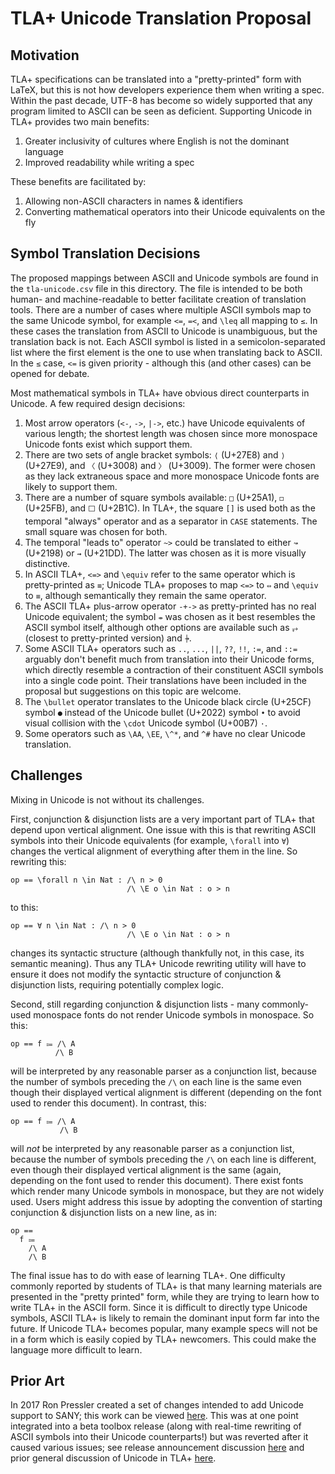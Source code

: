 # TLA+ Unicode Translation Proposal

## Motivation

TLA+ specifications can be translated into a "pretty-printed" form with LaTeX, but this is not how developers experience them when writing a spec.
Within the past decade, UTF-8 has become so widely supported that any program limited to ASCII can be seen as deficient.
Supporting Unicode in TLA+ provides two main benefits:
 1. Greater inclusivity of cultures where English is not the dominant language
 2. Improved readability while writing a spec

These benefits are facilitated by:
 1. Allowing non-ASCII characters in names & identifiers
 2. Converting mathematical operators into their Unicode equivalents on the fly

## Symbol Translation Decisions

The proposed mappings between ASCII and Unicode symbols are found in the `tla-unicode.csv` file in this directory.
The file is intended to be both human- and machine-readable to better facilitate creation of translation tools.
There are a number of cases where multiple ASCII symbols map to the same Unicode symbol, for example `<=`, `=<`, and `\leq` all mapping to `≤`.
In these cases the translation from ASCII to Unicode is unambiguous, but the translation back is not.
Each ASCII symbol is listed in a semicolon-separated list where the first element is the one to use when translating back to ASCII.
In the `≤` case, `<=` is given priority - although this (and other cases) can be opened for debate.

Most mathematical symbols in TLA+ have obvious direct counterparts in Unicode.
A few required design decisions:
 1. Most arrow operators (`<-`, `->`, `|->`, etc.) have Unicode equivalents of various length; the shortest length was chosen since more monospace Unicode fonts exist which support them.
 1. There are two sets of angle bracket symbols: `⟨` (U+27E8) and `⟩` (U+27E9), and `〈` (U+3008) and `〉` (U+3009).
 The former were chosen as they lack extraneous space and more monospace Unicode fonts are likely to support them.
 1. There are a number of square symbols available: `□` (U+25A1), `◻` (U+25FB), and `⬜` (U+2B1C).
 In TLA+, the square `[]` is used both as the temporal "always" operator and as a separator in `CASE` statements.
 The small square was chosen for both.
 1. The temporal "leads to" operator `~>` could be translated to either `↝` (U+2198) or `⇝` (U+21DD).
 The latter was chosen as it is more visually distinctive.
 1. In ASCII TLA+, `<=>` and `\equiv` refer to the same operator which is pretty-printed as `≡`; Unicode TLA+ proposes to map `<=>` to `⇔` and `\equiv` to `≡`, although semantically they remain the same operator.
 1. The ASCII TLA+ plus-arrow operator `-+->` as pretty-printed has no real Unicode equivalent; the symbol `⇸` was chosen as it best resembles the ASCII symbol itself, although other options are available such as `⥅` (closest to pretty-printed version) and `⍆`.
 1. Some ASCII TLA+ operators such as `..`, `...`, `||`, `??`, `!!`, `:=`, and `::=` arguably don't benefit much from translation into their Unicode forms, which directly resemble a contraction of their constituent ASCII symbols into a single code point.
 Their translations have been included in the proposal but suggestions on this topic are welcome.
 1. The `\bullet` operator translates to the Unicode black circle (U+25CF) symbol `●` instead of the Unicode bullet (U+2022) symbol `•` to avoid visual collision with the `\cdot` Unicode symbol (U+00B7) `·`.
 1. Some operators such as `\AA`, `\EE`, `\^*`, and `^#` have no clear Unicode translation.
 
 ## Challenges

Mixing in Unicode is not without its challenges.

First, conjunction & disjunction lists are a very important part of TLA+ that depend upon vertical alignment.
One issue with this is that rewriting ASCII symbols into their Unicode equivalents (for example, `\forall` into `∀`) changes the vertical alignment of everything after them in the line.
So rewriting this:
```tla
op == \forall n \in Nat : /\ n > 0
                          /\ \E o \in Nat : o > n
```
to this:
```tla
op == ∀ n \in Nat : /\ n > 0
                          /\ \E o \in Nat : o > n
```
changes its syntactic structure (although thankfully not, in this case, its semantic meaning).
Thus any TLA+ Unicode rewriting utility will have to ensure it does not modify the syntactic structure of conjunction & disjunction lists, requiring potentially complex logic.

Second, still regarding conjunction & disjunction lists - many commonly-used monospace fonts do not render Unicode symbols in monospace.
So this:
```tla
op == f ⩴ /\ A
          /\ B
```
will be interpreted by any reasonable parser as a conjunction list, because the number of symbols preceding the `/\` on each line is the same even though their displayed vertical alignment is different (depending on the font used to render this document).
In contrast, this:
```tla
op == f ⩴ /\ A
           /\ B
```
will *not* be interpreted by any reasonable parser as a conjunction list, because the number of symbols preceding the `/\` on each line is different, even though their displayed vertical alignment is the same (again, depending on the font used to render this document).
There exist fonts which render many Unicode symbols in monospace, but they are not widely used.
Users might address this issue by adopting the convention of starting conjunction & disjunction lists on a new line, as in:
```tla
op ==
  f ⩴
    /\ A
    /\ B
```
The final issue has to do with ease of learning TLA+.
One difficulty commonly reported by students of TLA+ is that many learning materials are presented in the "pretty printed" form, while they are trying to learn how to write TLA+ in the ASCII form.
Since it is difficult to directly type Unicode symbols, ASCII TLA+ is likely to remain the dominant input form far into the future.
If Unicode TLA+ becomes popular, many example specs will not be in a form which is easily copied by TLA+ newcomers.
This could make the language more difficult to learn.

## Prior Art

In 2017 Ron Pressler created a set of changes intended to add Unicode support to SANY; this work can be viewed [here](https://github.com/pron/tlaplus/tree/unicode-presentation-2/tlatools/src/tla2unicode).
This was at one point integrated into a beta toolbox release (along with real-time rewriting of ASCII symbols into their Unicode counterparts!) but was reverted after it caused various issues; see release announcement discussion [here](https://groups.google.com/g/tlaplus/c/YEWzqRqV8Nc/m/mKhyim0wCQAJ) and prior general discussion of Unicode in TLA+ [here](https://groups.google.com/g/tlaplus/c/9ZKemfayRDk/m/Ii5ugPtHIAAJ).


